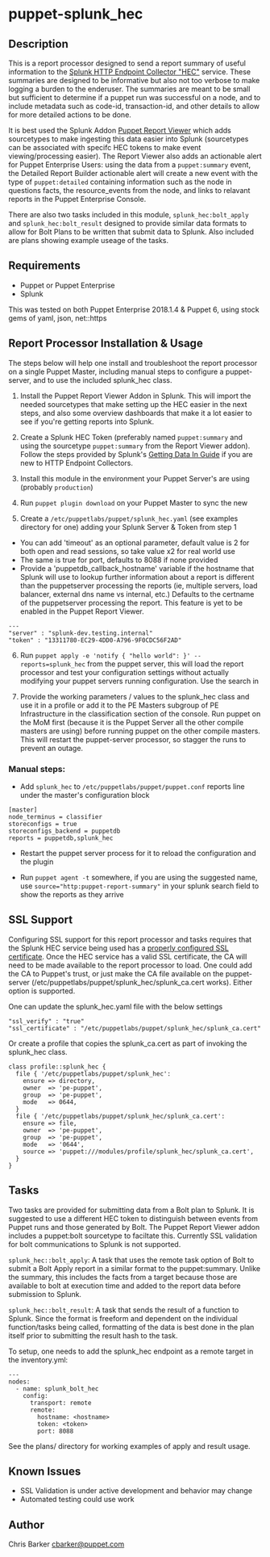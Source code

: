 puppet-splunk_hec
==============

Description
-----------

This is a report processor designed to send a report summary of useful information to the [Splunk HTTP Endpoint Collector "HEC"](http://docs.splunk.com/Documentation/Splunk/latest/Data/UsetheHTTPEventCollector) service. These summaries are designed to be informative but also not too verbose to make logging a burden to the enderuser. The summaries are meant to be small but sufficient to determine if a puppet run was successful on a node, and to include metadata such as code-id,  transaction-id, and other details to allow for more detailed actions to be done.

It is best used the Splunk Addon [Puppet Report Viewer](https://github.com/mrzarquon/TA-puppet-report-viewer) which adds sourcetypes to make ingesting this data easier into Splunk (sourcetypes can be associated with specifc HEC tokens to make event viewing/processing easier). The Report Viewer also adds an actionable alert for Puppet Enterprise Users: using the data from a `puppet:summary` event, the Detailed Report Builder actionable alert will create a new event with the type of `puppet:detailed` containing information such as the node in questions facts, the resource_events from the node, and links to relavant reports in the Puppet Enterprise Console.

There are also two tasks included in this module, `splunk_hec:bolt_apply` and `splunk_hec:bolt_result` designed to provide similar data formats to allow for Bolt Plans to be written that submit data to Splunk. Also included are plans showing example useage of the tasks.


Requirements
------------

* Puppet or Puppet Enterprise
* Splunk

This was tested on both Puppet Enterprise 2018.1.4 & Puppet 6, using stock gems of yaml, json, net::https

Report Processor Installation & Usage
--------------------

The steps below will help one install and troubleshoot the report processor on a single Puppet Master, including manual steps to configure a puppet-server, and to use the included splunk_hec class.

1. Install the Puppet Report Viewer Addon in Splunk. This will import the needed sourcetypes that make setting up the HEC easier in the next steps, and also some overview dashboards that make it a lot easier to see if you're getting reports into Splunk.

2. Create a Splunk HEC Token (preferably named `puppet:summary` and using the sourcetype `puppet:summary` from the Report Viewer addon). Follow the steps provided by Splunk's [Getting Data In Guide](http://docs.splunk.com/Documentation/Splunk/latest/Data/UsetheHTTPEventCollector) if you are new to HTTP Endpoint Collectors.

3. Install this module in the environment your Puppet Server's are using (probably `production`)

4. Run `puppet plugin download` on your Puppet Master to sync the new 

5. Create a `/etc/puppetlabs/puppet/splunk_hec.yaml` (see examples directory for one) adding your Splunk Server & Token from step 1
  - You can add 'timeout' as an optional parameter, default value is 2 for both open and read sessions, so take value x2 for real world use
  - The same is true for port, defaults to 8088 if none provided
  - Provide a 'puppetdb\_callback\_hostname' variable if the hostname that Splunk will use to lookup further information about a report is different than the puppetserver processing the reports (ie, multiple servers, load balancer, external dns name vs internal, etc.) Defaults to the certname of the puppetserver processing the report. This feature is yet to be enabled in the Puppet Report Viewer.

  ```
---
"server" : "splunk-dev.testing.internal"
"token" : "13311780-EC29-4DD0-A796-9F0CDC56F2AD"
```

6. Run `puppet apply -e 'notify { "hello world": }' --reports=splunk_hec` from the puppet server, this will load the report processor and test your configuration settings without actually modifying your puppet servers running configuration. Use the search in 

7. Provide the working parameters / values to the splunk_hec class and use it in a profile or add it to the PE Masters subgroup of PE Infrastructure in the classification section of the console. Run puppet on the MoM first (because it is the Puppet Server all the other compile masters are using) before running puppet on the other compile masters. This will restart the puppet-server processor, so stagger the runs to prevent an outage.

### Manual steps:

- Add `splunk_hec` to `/etc/puppetlabs/puppet/puppet.conf` reports line under the master's configuration block
```
[master]
node_terminus = classifier
storeconfigs = true
storeconfigs_backend = puppetdb
reports = puppetdb,splunk_hec
```

- Restart the puppet server process for it to reload the configuration and the plugin

- Run `puppet agent -t` somewhere, if you are using the suggested name, use `source="http:puppet-report-summary"` in your splunk search field to show the reports as they arrive


SSL Support
-----------
Configuring SSL support for this report processor and tasks requires that the Splunk HEC service being used has a [properly configured SSL certificate](https://docs.splunk.com/Documentation/Splunk/latest/Security/AboutsecuringyourSplunkconfigurationwithSSL). Once the HEC service has a valid SSL certificate, the CA will need to be made available to the report processor to load. One could add the CA to Puppet's trust, or just make the CA file available on the puppet-server (/etc/puppetlabs/puppet/splunk\_hec/splunk\_ca.cert works). Either option is supported.

One can update the splunk_hec.yaml file with the below settings


```
"ssl_verify" : "true"
"ssl_certificate" : "/etc/puppetlabs/puppet/splunk_hec/splunk_ca.cert"
```

Or create a profile that copies the splunk_ca.cert as part of invoking the splunk_hec class.

```
class profile::splunk_hec {
  file { '/etc/puppetlabs/puppet/splunk_hec':
    ensure => directory,
    owner  => 'pe-puppet',
    group  => 'pe-puppet',
    mode   => 0644,
  }
  file { '/etc/puppetlabs/puppet/splunk_hec/splunk_ca.cert':
    ensure => file,
    owner  => 'pe-puppet',
    group  => 'pe-puppet',
    mode   => '0644',
    source => 'puppet:///modules/profile/splunk_hec/splunk_ca.cert',
  }
}
```

Tasks
-----

Two tasks are provided for submitting data from a Bolt plan to Splunk. It is suggested to use a different HEC token to distinguish between events from Puppet runs and those generated by Bolt. The Puppet Report Viewer addon includes a puppet:bolt sourcetype to faciltate this. Currently SSL validation for bolt communications to Splunk is not supported.

`splunk_hec::bolt_apply`: A task that uses the remote task option of Bolt to submit a Bolt Apply report in a similar format to the puppet:summary. Unlike the summary, this includes the facts from a target because those are available to bolt at execution time and added to the report data before submission to Splunk.

`splunk_hec::bolt_result`: A task that sends the result of a function to Splunk. Since the format is freeform and dependent on the individual function/tasks being called, formatting of the data is best done in the plan itself prior to submitting the result hash to the task. 

To setup, one needs to add the splunk_hec endpoint as a remote target in the inventory.yml:

```
---
nodes:
  - name: splunk_bolt_hec
    config:
      transport: remote
      remote:
        hostname: <hostname>
        token: <token>
        port: 8088
```

See the plans/ directory for working examples of apply and result usage.




Known Issues
------------
* SSL Validation is under active development and behavior may change
* Automated testing could use work


Author
------
Chris Barker <cbarker@puppet.com>
